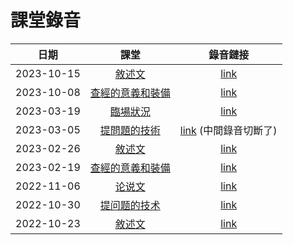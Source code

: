 # 課堂錄音

|    日期    |                            課堂                            |                                               錄音鏈接                                               |
|:----------:|:--------------------------------------------------------:|:----------------------------------------------------------------------------------------------------:|
| 2023-10-15 |       [敘述文](../class-notes/lesson-2-narrative.md)       |         [link](https://www.dropbox.com/scl/fi/55l38lg4i15o7dm26ti1p/20231015-class-recording.mp3?rlkey=jevqj3cjc1x1rjswbd209izci&dl=0)          |
| 2023-10-08 | [查經的意義和裝備](../class-notes/lesson-1-foundations.md) |    [link](https://www.dropbox.com/scl/fi/tbkzv1y2g8i33nytxdf2l/20231008-class-recording.mp3?dl=0)    |
| 2023-03-19 |     [臨場狀況](../class-notes/lesson-5-situations.md)      |         [link](https://www.dropbox.com/s/3z7ul931sdkumys/20230319-class-recording.mp3?dl=0)          |
| 2023-03-05 |   [提問題的技術](../class-notes/lesson-3-questioning.md)   | [link](https://www.dropbox.com/s/i79fazaslqw5gfx/20221023-class-recording.mp3?dl=0) (中間錄音切斷了) |
| 2023-02-26 |       [敘述文](../class-notes/lesson-2-narrative.md)       |         [link](https://www.dropbox.com/s/809oybybin51f3n/20230226-class-recording.mp3?dl=0)          |
| 2023-02-19 | [查經的意義和裝備](../class-notes/lesson-1-foundations.md) |         [link](https://www.dropbox.com/s/568bwk7yr074hu7/20230219-class-recording.mp3?dl=0)          |
| 2022-11-06 |     [论说文](../class-notes/lesson-4-argumentation.md)     |          [link](https://www.dropbox.com/sh/wxcdfe52amil48d/AADWhC3NpZKm8Fmfay29g2dTa?dl=0)           |
| 2022-10-30 |   [提问题的技术](../class-notes/lesson-3-questioning.md)   |         [link](https://www.dropbox.com/s/9oezd89ngvfbhfl/20221030-class-recording.mp3?dl=0)          |
| 2022-10-23 |       [敘述文](../class-notes/lesson-2-narrative.md)       |         [link](https://www.dropbox.com/s/i79fazaslqw5gfx/20221023-class-recording.mp3?dl=0)          |
